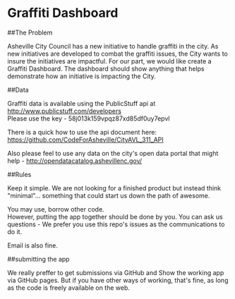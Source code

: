 Graffiti Dashboard
=====

##The Problem

Asheville City Council has a new initiative to handle graffiti in the city.  As new initiatives are developed to combat the graffiti issues, the City wants to insure the initiatives are impactful.  For our part, we would like create a Graffiti Dashboard.  The dashboard should show anything that helps demonstrate how an initiative is impacting the City.

##Data 

Graffiti data is available using the PublicStuff api at http://www.publicstuff.com/developers  
Please use the key - 58j013k159vpqz87xd85df0uy7epvl

There is a quick how to use the api document here: https://github.com/CodeForAsheville/CityAVL_311_API

Also please feel to use any data on the city's open data portal that might help - http://opendatacatalog.ashevillenc.gov/


##Rules

Keep it simple. We are not looking for a finished product but instead think "minimal"... something that could start us down the path of awesome.  

You may use, borrow other code.  
However, putting the app together should be done by you.
You can ask us questions - We prefer you use this repo's issues as the communications to do it.

Email is also fine.

##submitting the app

We really preffer to get submissions via GitHub and Show the working app via GitHub pages.  But if you have other ways of working, that's fine, as long as the code is freely available on the web.



